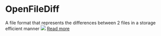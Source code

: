 # OpenFileDiff
A file format that represents the differences between 2 files in a storage efficient manner
[<img src="https://github.com/user-attachments/assets/d7fdaa0e-8e8f-4305-a579-a73693a27b38">](https://htmlpreview.github.io/?https://github.com/ItsCubeTime/openfilediff/blob/main/fileDiffer.html)
[Read more](https://htmlpreview.github.io/?https://github.com/ItsCubeTime/openfilediff/blob/main/fileDiffer.html)
